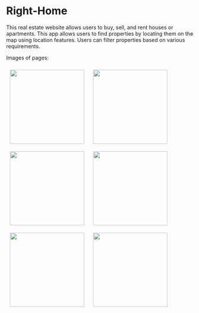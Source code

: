# Right-Home
This real estate website allows users to buy, sell, and rent houses or apartments. This app allows users to find properties by locating them on the map using location features. Users can filter properties based on various requirements.

Images of pages:

<img align="center" src="https://res.cloudinary.com/dstxl4pzw/image/upload/v1693590830/img1_eqq4do.png" height="200" style="margin: 10px;"/>
<img align="center" src="https://res.cloudinary.com/dstxl4pzw/image/upload/v1693590928/img2_gr3mks.png" height="200" style="margin: 10px;"/>
<img align="center" src="https://res.cloudinary.com/dstxl4pzw/image/upload/v1693590997/img3_zra1gv.png" height="200" style="margin: 10px;"/>
<img align="center" src="https://res.cloudinary.com/dstxl4pzw/image/upload/v1693591059/img4_smano8.png" height="200" style="margin: 10px;"/>
<img align="center" src="https://res.cloudinary.com/dstxl4pzw/image/upload/v1693591107/img5_itsn1j.png" height="200" style="margin: 10px;"/>
<img align="center" src="https://res.cloudinary.com/dstxl4pzw/image/upload/v1693591158/img6_xpnn2l.png" height="200" style="margin: 10px;"/>
